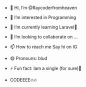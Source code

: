- 👋 Hi, I’m @Raycoderfromheaven
- 👀 I’m interested in Programming
- 🌱 I’m currently learning Laravel🤠
- 💞️ I’m looking to collaborate on ...
- 📫 How to reach me Say hi on IG
- 😄 Pronouns: blud
- ⚡ Fun fact: Iam a single (for sure)👻

- CODEEEE🔥🔥

<!---
Raycoderfromheaven/Raycoderfromheaven is a ✨ special ✨ repository because its `README.md` (this file) appears on your GitHub profile.
You can click the Preview link to take a look at your changes.
--->
